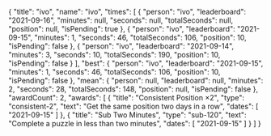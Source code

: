 {
  "title": "ivo",
  "name": "ivo",
  "times": [
    {
      "person": "ivo",
      "leaderboard": "2021-09-16",
      "minutes": null,
      "seconds": null,
      "totalSeconds": null,
      "position": null,
      "isPending": true
    },
    {
      "person": "ivo",
      "leaderboard": "2021-09-15",
      "minutes": 1,
      "seconds": 46,
      "totalSeconds": 106,
      "position": 10,
      "isPending": false
    },
    {
      "person": "ivo",
      "leaderboard": "2021-09-14",
      "minutes": 3,
      "seconds": 10,
      "totalSeconds": 190,
      "position": 10,
      "isPending": false
    }
  ],
  "best": {
    "person": "ivo",
    "leaderboard": "2021-09-15",
    "minutes": 1,
    "seconds": 46,
    "totalSeconds": 106,
    "position": 10,
    "isPending": false
  },
  "mean": {
    "person": null,
    "leaderboard": null,
    "minutes": 2,
    "seconds": 28,
    "totalSeconds": 148,
    "position": null,
    "isPending": false
  },
  "awardCount": 2,
  "awards": [
    {
      "title": "Consistent Position ×2",
      "type": "consistent-2",
      "text": "Get the same position two days in a row",
      "dates": [
        "2021-09-15"
      ]
    },
    {
      "title": "Sub Two Minutes",
      "type": "sub-120",
      "text": "Complete a puzzle in less than two minutes",
      "dates": [
        "2021-09-15"
      ]
    }
  ]
}
